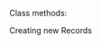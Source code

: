 Class methods:
<!-- These are chainable, but can only be called on a class or ActiveRecord_Relation. So they can't be chained in just any order - for instance, .count returns an integer and .pluck returns an array, so they should be the last methods called.

Class.all
returns ActiveRecord_Relation of all instances of the class -->
<!--
Class.where(column: search_value)
returns ActiveRecord_Relation (similar to array) of all instances meeting the criteria -->
<!--
Class.where({column1: value1, column2: value2}) OR
Class.where("column1: ? AND column2: ?", value1, value2)
returns ActiveRecord_Relation of all instances meeting the criteria -->
<!--
Class.order(column: :asc/:desc)
returns ordered ActiveRecord_Relation -->

<!-- Class.count
returns integer count of elements in class -->
<!--
Class.pluck(:column1, :column2, etc.)
returns an array of arrays containing these values for every instance of class -->
<!--
Class.first
returns the first instance of the class -->
<!--
Class.find(#id)
returns the instance of the class with the given #id -->
<!--
Class.find_by(column: search_value)
returns the first instance of the class that matches the search criteria -->



Creating new Records

<!-- Class.new(column1: value1, column2: value2, etc.)
Instantiates a new instance of the class. This is not saved in the database. It will not have an #id until it's been saved, so don't give it one. Returns the new instance. -->

<!-- instance.persisted?
Returns boolean announcing if the instance has been persisted in the database. -->

<!-- instance.save
Saves the instance to the database and assigns it an #id. Returns boolean if the instance saved sucessfully. -->

<!-- Class.create(column1: value1, column2: value2, etc.)
Instantiates and saves the new instance simultaneously. Returns the new instance. -->

<!-- Class.create [{column1: value1}, {column1, value2}]
Creates multiple instances at once. Returns and array of the new instances. -->

<!-- Class.find_or_initialize_by(column: value)
Looks for the criteria in the database. If not found, it creates a new instance. Returns the found or initialized instance. Does not save the initialized instance. -->
<!--
Class.find_or_create_by(column: value)
Looks for the criteria in the database. If not found, it creates a new instance. Returns the found or initialized instance. New instances are saved directly to the database. -->